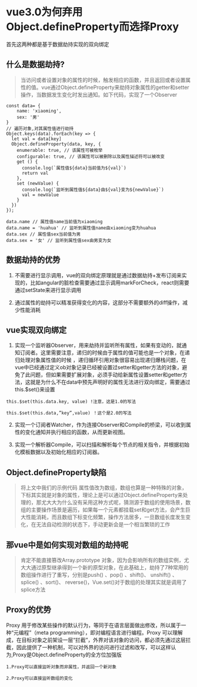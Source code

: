 vue3.0为何弃用Object.defineProperty而选择Proxy
===

首先这两种都是基于数据劫持实现的双向绑定

## 什么是数据劫持?
> 当访问或者设置对象的属性的时候，触发相应的函数，并且返回或者设置属性的值。vue通过Object.defineProperty来劫持对象属性的getter和setter操作，当数据发生变化时发出通知。如下代码，实现了一个Observer

```
const data= {
    name: 'xiaoming',
    sex: '男'
}
// 遍历对象,对其属性值进行劫持
Object.keys(data).forEach(key => {
  let val = data[key]
  Object.defineProperty(data, key, {
    enumerable: true, // 该属性可被枚举
    configurable: true, // 该属性可以被删除以及属性描述符可以被改变
    get () {
      console.log(`属性值${data}当前值为${val}`)
      return val
    },
    set (newValue) {
      console.log(`监听到属性值${data}由${val}变为${newValue}`)
      val = newValue
    }
  })
});
 
data.name // 属性值name当前值为xiaoming
data.name = 'huahua' // 监听到属性值name由xiaoming变为huahua
data.sex // 属性值sex当前值为男
data.sex = '女' // 监听到属性值sex由男变为女
```
## 数据劫持的优势
1. 不需要进行显示调用，vue的双向绑定原理就是通过数据劫持+发布订阅来实现的，比如angular的脏检查需要通过显示调用markForCheck，react则需要通过setState来进行显示调用

2. 通过属性的劫持可以精准获得变化的内容，这部分不需要额外的diff操作，减少性能消耗

## vue实现双向绑定
1. 实现一个监听器Observer，用来劫持并监听所有属性，如果有变动的，就通知订阅者。这里需要注意，递归的时候由于属性的值可能也是一个对象，在递归处理对象属性值的时候 ，递归循环引用对象很容易出现递归爆栈问题，在vue中已经通过定义ob对象记录已经被设置过setter和getter方法的对象，避免了此问题，但如果需要扩展对象，必须手动给新属性设置setter和getter方法，这就是为什么不在data中预先声明好的属性无法进行双向绑定，需要通过this.$set()来设置

```
this.$set(this.data.key, value) !注意，这是1.0的写法

this.$set(this.data,”key”,value) ！这个是2.0的写法

```
2. 实现一个订阅者Watcher，作为连接Observer和Compile的桥梁，可以收到属性的变化通知并执行相应的函数，从而更新视图。

3. 实现一个解析器Compile，可以扫描和解析每个节点的相关指令，并根据初始化模板数据以及初始化相应的订阅器。

## Object.defineProperty缺陷
>将上文中我们的示例代码 属性值改为数组，数组也算是一种特殊的对象，下标其实就是对象的属性，理论上是可以通过Object.defineProperty来处理的，那尤大大为什么没有采用这种方式呢，猜测源于数组的使用场景，数组的主要操作场景是遍历，如果每一个元素都挂载set和get方法，会产生巨大性能消耗，而且数组下标变化频繁，操作方法居多，一旦数组长度发生变化，在无法自动检测的状态下，手动更新会是一个相当繁琐的工作

## 那vue中是如何实现对数组的劫持呢
>肯定不能直接篡改Array.prototype 对象，因为会影响所有的数组实例，尤大大通过原型继承得到一个新的原型对象，在此基础上，劫持了7种常用的数组操作进行了重写，分别是push() 、pop() 、shift()、 unshift() 、splice() 、sort()、 reverse()，Vue.set()对于数组的处理其实就是调用了splice方法

## Proxy的优势
Proxy 用于修改某些操作的默认行为，等同于在语言层面做出修改，所以属于一种“元编程”（meta programming），即对编程语言进行编程。Proxy 可以理解成，在目标对象之前架设一层“拦截”，外界对该对象的访问，都必须先通过这层拦截，因此提供了一种机制，可以对外界的访问进行过滤和改写，可以这样认为,Proxy是Object.defineProperty的全方位加强版
```
1.Proxy可以直接监听对象而非属性，并返回一个新对象

2.Proxy可以直接监听数组的变化
```